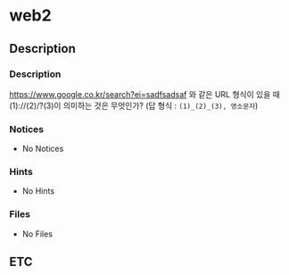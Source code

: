 # web2

## Description

### Description

https://www.google.co.kr/search?ei=sadfsadsaf 
와 같은 URL 형식이 있을
때 
(1)://(2)/?(3)이 의미하는 것은 무엇인가?
(답 형식 : `(1)_(2)_(3), 영소문자`)

### Notices

* No Notices

### Hints

* No Hints

### Files

* No Files

## ETC
